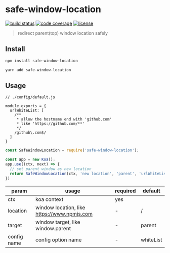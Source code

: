 # safe-window-location

[![build status](https://img.shields.io/travis/forthedamn/safe-window-location.svg)](https://travis-ci.org/forthedamn/safe-window-location)
[![code coverage](https://img.shields.io/codecov/c/github/forthedamn/safe-window-location.svg)](https://codecov.io/gh/forthedamn/safe-window-location)
[![license](https://img.shields.io/github/license/forthedamn/safe-window-location.svg)](LICENSE)

> redirect parent(top) window location safely


## Install



```sh
npm install safe-window-location

yarn add safe-window-location
```


## Usage


```
// ./config/default.js

module.exports = {
  urlWhiteList: [
    /**
     * allow the hostname end with 'github.com'
     * like 'https://github.com/**'
     */
    /github\.com$/
  ]
}
```


```js
const SafeWindowLocation = require('safe-window-location');

const app = new Koa();
app.use((ctx, next) => {
  // set parent window as new location
  return SafeWindowLocation(ctx, 'new location', 'parent', 'urlWhiteList');
})
```

param | usage | required | default
--- | --- | ---| ---
ctx | koa context | yes | 
location | window location, like https://www.npmjs.com | - | /
target | window target, like window.parent | - | parent
config name | config option name | - | whiteList

